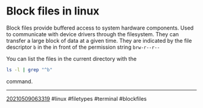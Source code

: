 # Block files in linux
Block files provide buffered access to system hardware components. 
Used to communicate with device drivers through the filesystem.
They can transfer a large block of data at a given time. 
They are indicated by the file descriptor `b` in the in front of the permission string `brw-r--r--`

You can list the files in the current directory with the 
```sh
ls -l | grep "^b"
```

command.

----
[20210509063319](https://github.com/Miluba/Zettelkasten/blob/0d04c6346387273fff651b920754d77044ab0d9b/20210509063319)
#linux #filetypes #terminal #blockfiles
